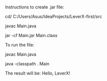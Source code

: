 Instructions to create .jar file:
  
  cd/ C:/Users/Asus/IdeaProjects/LeverX-first/src
  
  javac Main.java
  
  jar -cf Main.jar Main.class

To run the file:
  
  javac Main.java
  
  java -classpath . Main

The result will be:
  Hello, LeverX!
